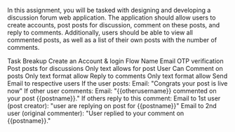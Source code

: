 In this assignment, you will be tasked with designing and developing a discussion forum web application. The application should allow users to create accounts, post posts for discussion, comment on these posts, and reply to comments.
Additionally, users should be able to view all commented posts, as well as a list of their own posts with the number of comments.

Task Breakup
Create an Account & login Flow
Name
Email
OTP verification
Post posts for discussions
Only text allows for post
User Can Comment on posts
Only text format allow
Reply to comments
Only text format allow
Send Email to respective users
If the user posts:
Email: "Congrats your post is live now"
If other user comments:
Email: "{{otherusername}} commented on your post {{postname}}."
If others reply to this comment:
Email to 1st user (post creator): "user are replying on post for {{postname}}"
Email to 2nd user (original commenter): "User replied to your comment on {{postname}}."

